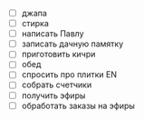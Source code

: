 - [ ] джапа
- [ ] стирка
- [ ] написать Павлу
- [ ] записать дачную памятку
- [ ] приготовить кичри
- [ ] обед
- [ ] спросить про плитки EN
- [ ] собрать счетчики
- [ ] получить эфиры
- [ ] обработать заказы на эфиры